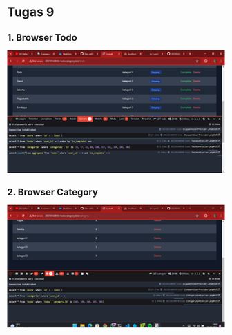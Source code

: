 # Tugas 9

## 1. Browser Todo

![Alt text](screenshot/tugas9/todo.png)

## 2. Browser Category

![Alt text](screenshot/tugas9/category.png)
